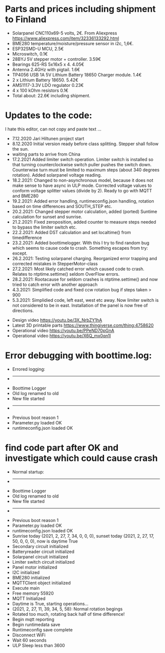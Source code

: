 # Parts and prices including shipment to Finland

- Solarpanel CNC110x69-5 volts, 2€. From Aliexpress  https://www.aliexpress.com/item/32336133292.html
- BME280 temperature/moisture/pressure sensor in i2c, 1,6€.
- ESP32SMD-U MCU, 2.5€
- Microswitch, 0.1€
- 28BYJ 5V stepper motor + controller. 3.59€
- Bearings 625-RS 5x16x5 x 4. 4.05€ 
- Antenna 2.4GHz with pigtail. 1.6€
- TP4056 USB 1A 5V Lithium Battery 18650 Charger module. 1.4€
- 2 x Lithium Battery 18650. 5.42€
- AMS1117-3.3V LDO regulator 0.23€
- 4 x 100 kOhm resistors 0.1€
- Total about: 22.6€ including shipment.


# Updates to the code:

I hate this editor, can not copy and paste text ...

- 7.12.2020 Jari Hiltunen project start
- 8.12.2020 Initial version ready before class splitting. Stepper shall follow the sun.
- waiting parts to arrive from China
- 17.2.2021 Added limiter switch operation. Limiter switch is installed so that turning counterclockwise switch
          puller pushes the switch down. Counterwise turn must be limited to maximum steps (about 340 degrees rotation).
          Added solarpanel voltage reading.
- 18.2.2021: Changed to non-asynchronous model, because it does not make sense to have async in ULP mode.
           Corrected voltage values to conform voltage splitter values (divide by 2).
           Ready to go with MQTT and BME280
- 19.2.2021: Added error handling, runtimeconfig.json handling, rotation based on time differences and SOUTH_STEP etc.
- 20.2.2021: Changed stepper motor calculation, added (ported) Suntime calculation for sunset and sunrise.
- 21.2.2021: Fixed zeroposition, added counter to measure steps needed to bypass the limiter switch etc.
- 22.2.2021: Added DST calculation and set localtime() from timedifference
- 23.2.2021: Added boottimelogger. With this I try to find random bug which seems to cause code to crash. Something escapes from try: except.
- 26.2.2021: Testing solarpanel charging. Reorganized error trapping and corrected mistakes in StepperMotor-class
- 27.2.2021: Most likely catched error which caused code to crash. Relates to ntptime.settime() seldom OverFlow errors.
- 28.2.2021: Rootacause for seldom crashes is ntptime.settime() and now tried to catch error with another approach
- 4.3.2021:  Simplified code and fixed ccw rotation bug if steps taken > 900
- 5.3.2021:  Simplidied code, left east, west etc away. Now limiter switch is not considered to be in east. Installation of the panel is now free of directions.

* Design video https://youtu.be/3X_NrbZY1hA
* Latest 3D printable parts https://www.thingiverse.com/thing:4758620
* Operational video https://youtu.be/PPeND70pGnA
* Operational video https://youtu.be/X6Q_mx0qn1I

# Error debugging with boottime.log:

* Errored logging:
* ----------------
* Boottime Logger
* Old log renamed to old
* New file started
* ----------------
* Previous boot reason 1 
*  Parameter.py loaded OK
* runtimeconfig.json loaded OK

# find code part after OK and investigate which could cause crash

* Normal startup:
*  ----------------
* Boottime Logger
* Old log renamed to old
* New file started
* ----------------
* Previous boot reason 1 
* Parameter.py loaded OK
* runtimeconfig.json loaded OK
* Sunrise today (2021, 2, 27, 7, 34, 0, 0, 0), sunset today (2021, 2, 27, 17, 50, 0, 0, 0), now is daytime True
* Secondary circuit initialized
* Batteryreader circuit initialized
* Solarpanel circuit initialized
* Limiter switch circuit initialized
* Panel motor initialized
* I2C initialized
* BME280 initialized
* MQTTClient object initialized
* Execute main
* Free memory 55920
* MQTT Initialized
* Daytime is True, starting operations...
* (2021, 2, 27, 11, 39, 34, 5, 58): Normal rotation begings
* Rotated too much, rotating back half of time difference!
* Begin mqtt reporting
* Begin runtimedata save
* Runtimeconfig save complete
* Disconnect WiFi
* Wait 60 seconds
* ULP Sleep less than 3600
